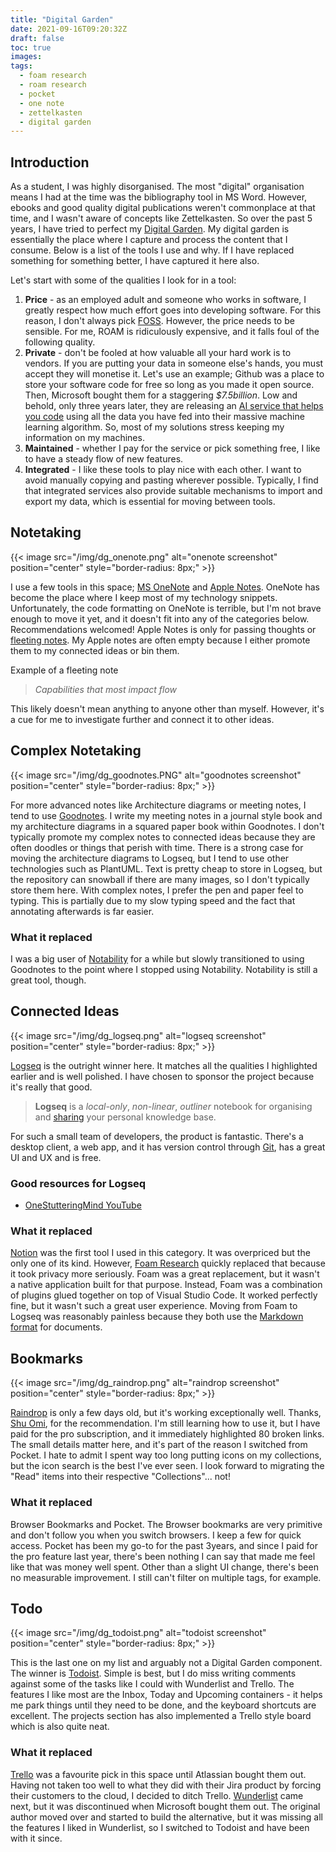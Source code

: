 ```yaml
---
title: "Digital Garden"
date: 2021-09-16T09:20:32Z
draft: false
toc: true
images:
tags:
  - foam research
  - roam research
  - pocket
  - one note
  - zettelkasten
  - digital garden
---
```


## Introduction
As a student, I was highly disorganised. The most "digital" organisation means I had at the time was the bibliography tool in MS Word. However, ebooks and good quality digital publications weren't commonplace at that time, and I wasn't aware of concepts like Zettelkasten. So over the past 5 years, I have tried to perfect my [Digital Garden](https://maggieappleton.com/garden-history). My digital garden is essentially the place where I capture and process the content that I consume. Below is a list of the tools I use and why. If I have replaced something for something better, I have captured it here also.


Let's start with some of the qualities I look for in a tool:

1.  **Price** \- as an employed adult and someone who works in software, I greatly respect how much effort goes into developing software. For this reason, I don't always pick [FOSS](https://en.wikipedia.org/wiki/Free_and_open-source_software). However, the price needs to be sensible. For me, ROAM is ridiculously expensive, and it falls foul of the following quality.
2.  **Private** \- don't be fooled at how valuable all your hard work is to vendors. If you are putting your data in someone else's hands, you must accept they will monetise it. Let's use an example; Github was a place to store your software code for free so long as you made it open source. Then, Microsoft bought them for a staggering _$7.5billion_. Low and behold, only three years later, they are releasing an [AI service that helps you code](https://copilot.github.com/) using all the data you have fed into their massive machine learning algorithm. So, most of my solutions stress keeping my information on my machines.
3.  **Maintained** \- whether I pay for the service or pick something free, I like to have a steady flow of new features.
4.  **Integrated** \- I like these tools to play nice with each other. I want to avoid manually copying and pasting wherever possible. Typically, I find that integrated services also provide suitable mechanisms to import and export my data, which is essential for moving between tools.

## Notetaking
{{< image src="/img/dg_onenote.png" alt="onenote screenshot" position="center" style="border-radius: 8px;" >}}

I use a few tools in this space; [MS OneNote](https://www.microsoft.com/en-us/microsoft-365/onenote/digital-note-taking-app) and [Apple Notes](https://apps.apple.com/us/app/notes/id1110145109). OneNote has become the place where I keep most of my technology snippets. Unfortunately, the code formatting on OneNote is terrible, but I'm not brave enough to move it yet, and it doesn't fit into any of the categories below. Recommendations welcomed! Apple Notes is only for passing thoughts or [fleeting notes](https://haikal.blog/my-zettelkasten-journey-understanding-the-differences-between-fleeting-notes-literature-notes-reference-notes-and-permanent-notes/). My Apple notes are often empty because I either promote them to my connected ideas or bin them.

Example of a fleeting note

> _Capabilities that most impact flow_

This likely doesn't mean anything to anyone other than myself. However, it's a cue for me to investigate further and connect it to other ideas.

## Complex Notetaking
{{< image src="/img/dg_goodnotes.PNG" alt="goodnotes screenshot" position="center" style="border-radius: 8px;" >}}

For more advanced notes like Architecture diagrams or meeting notes, I tend to use [Goodnotes](https://www.goodnotes.com/). I write my meeting notes in a journal style book and my architecture diagrams in a squared paper book within Goodnotes. I don't typically promote my complex notes to connected ideas because they are often doodles or things that perish with time. There is a strong case for moving the architecture diagrams to Logseq, but I tend to use other technologies such as PlantUML. Text is pretty cheap to store in Logseq, but the repository can snowball if there are many images, so I don't typically store them here. With complex notes, I prefer the pen and paper feel to typing. This is partially due to my slow typing speed and the fact that annotating afterwards is far easier.

### What it replaced

I was a big user of [Notability](https://www.gingerlabs.com/) for a while but slowly transitioned to using Goodnotes to the point where I stopped using Notability. Notability is still a great tool, though.

## Connected Ideas
{{< image src="/img/dg_logseq.png" alt="logseq screenshot" position="center" style="border-radius: 8px;" >}}

[Logseq](https://logseq.com/blog/about) is the outright winner here. It matches all the qualities I highlighted earlier and is well polished. I have chosen to sponsor the project because it's really that good.

> **Logseq** is a _local-only_, _non-linear_, _outliner_ notebook for organising and [sharing](https://logseq.com/blog) your personal knowledge base.

For such a small team of developers, the product is fantastic. There's a desktop client, a web app, and it has version control through [Git](https://git-scm.com/), has a great UI and UX and is free.

### Good resources for Logseq

-   [OneStutteringMind YouTube](https://www.youtube.com/c/OneStutteringMind)

### What it replaced

[Notion](https://www.notion.so) was the first tool I used in this category. It was overpriced but the only one of its kind. However, [Foam Research](https://foambubble.github.io/foam/) quickly replaced that because it took privacy more seriously. Foam was a great replacement, but it wasn't a native application built for that purpose. Instead, Foam was a combination of plugins glued together on top of Visual Studio Code. It worked perfectly fine, but it wasn't such a great user experience. Moving from Foam to Logseq was reasonably painless because they both use the [Markdown format](https://www.markdownguide.org/basic-syntax/) for documents.

## Bookmarks
{{< image src="/img/dg_raindrop.png" alt="raindrop screenshot" position="center" style="border-radius: 8px;" >}}

[Raindrop](https://app.raindrop.io) is only a few days old, but it's working exceptionally well. Thanks, [Shu Omi](https://www.youtube.com/user/shu12081995), for the recommendation. I'm still learning how to use it, but I have paid for the pro subscription, and it immediately highlighted 80 broken links. The small details matter here, and it's part of the reason I switched from Pocket. I hate to admit I spent way too long putting icons on my collections, but the icon search is the best I've ever seen. I look forward to migrating the "Read" items into their respective "Collections"... not!

### What it replaced

Browser Bookmarks and Pocket. The Browser bookmarks are very primitive and don't follow you when you switch browsers. I keep a few for quick access. Pocket has been my go-to for the past 3years, and since I paid for the pro feature last year, there's been nothing I can say that made me feel like that was money well spent. Other than a slight UI change, there's been no measurable improvement. I still can't filter on multiple tags, for example.

## Todo
{{< image src="/img/dg_todoist.png" alt="todoist screenshot" position="center" style="border-radius: 8px;" >}}

This is the last one on my list and arguably not a Digital Garden component. The winner is [Todoist](https://todoist.com). Simple is best, but I do miss writing comments against some of the tasks like I could with Wunderlist and Trello. The features I like most are the Inbox, Today and Upcoming containers - it helps me park things until they need to be done, and the keyboard shortcuts are excellent. The projects section has also implemented a Trello style board which is also quite neat.

### What it replaced

[Trello](https://trello.com) was a favourite pick in this space until Atlassian bought them out. Having not taken too well to what they did with their Jira product by forcing their customers to the cloud, I decided to ditch Trello. [Wunderlist](https://en.wikipedia.org/wiki/Wunderlist) came next, but it was discontinued when Microsoft bought them out. The original author moved over and started to build the alternative, but it was missing all the features I liked in Wunderlist, so I switched to Todoist and have been with it since.
